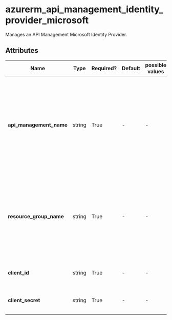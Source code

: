 # azurerm_api_management_identity_provider_microsoft

Manages an API Management Microsoft Identity Provider.

## Attributes

| Name | Type | Required? | Default  | possible values | Description |
| ---- | ---- | --------- | -------- | ----------- | ----------- |
| **api_management_name** | string | True | -  |  -  | The Name of the API Management Service where this Microsoft Identity Provider should be created. Changing this forces a new resource to be created. | 
| **resource_group_name** | string | True | -  |  -  | The Name of the Resource Group where the API Management Service exists. Changing this forces a new resource to be created. | 
| **client_id** | string | True | -  |  -  | Client Id of the Azure AD Application. | 
| **client_secret** | string | True | -  |  -  | Client secret of the Azure AD Application. | 

